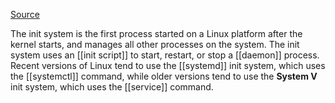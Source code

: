     

[Source](https://docs.mongodb.com/manual/reference/glossary/#std-term-init-system) 


The init system is the first process started on a Linux platform after the kernel starts, and manages all other processes on the system. The init system uses an [[init script]] to start, restart, or stop a [[daemon]] process. Recent versions of Linux tend to use the [[systemd]] init system, which uses the [[systemctl]] command, while older versions tend to use the **System V** init system, which uses the [[service]] command. 



